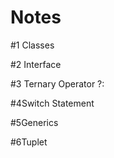 # Notes
#1 Classes

#2 Interface

#3 Ternary Operator ?:

#4Switch Statement

#5Generics 

#6Tuplet
